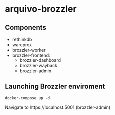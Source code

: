 # arquivo-brozzler

## Components
- rethinkdb
- warcprox
- brozzler-worker
- brozzler-frontend:
  - brozzler-dashboard
  - brozzler-wayback
  - brozzler-admin


## Launching Brozzler enviroment

``
docker-compose up -d
``

Navigate to https://localhost:5001 (brozzler-admin)
